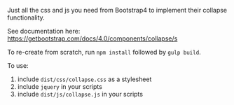 Just all the css and js you need from Bootstrap4 to implement their
collapse functionality.

See documentation here: https://getbootstrap.com/docs/4.0/components/collapse/s

To re-create from scratch, run `npm install`
followed by `gulp build`.

To use:
1. include `dist/css/collapse.css` as a stylesheet
2. include `jquery` in your scripts
2. include `dist/js/collapse.js` in your scripts
